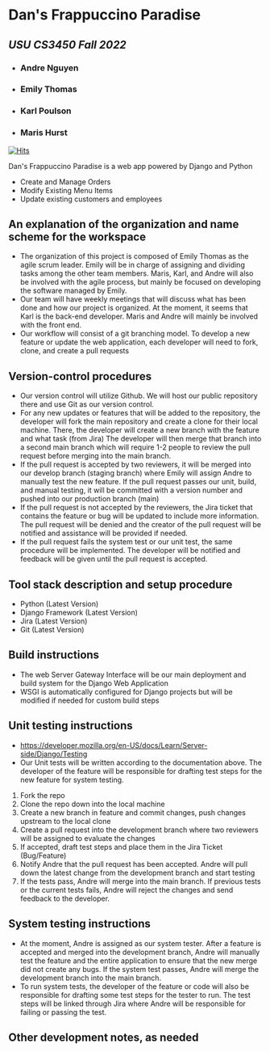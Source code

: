 # Dan's Frappuccino Paradise
## _USU CS3450 Fall 2022_
- ### Andre Nguyen 
- ### Emily Thomas
- ### Karl Poulson
- ### Maris Hurst

[![Hits](https://hits.seeyoufarm.com/api/count/incr/badge.svg?url=https%3A%2F%2Fwww.google.com&count_bg=%230F2439&title_bg=%23A2AAAD&icon=buymeacoffee.svg&icon_color=%23FFFFFF&title=Coffee&edge_flat=false)](https://hits.seeyoufarm.com)

Dan's Frappuccino Paradise is a web app powered by Django and Python
- Create and Manage Orders
- Modify Existing Menu Items
- Update existing customers and employees
## An explanation of the organization and name scheme for the workspace 
 - The organization of this project is composed of Emily Thomas as the agile scrum leader. Emily will be in charge of assigning and dividing tasks among the other team members.  Maris, Karl, and Andre will also be involved with the agile process, but mainly be focused on developing the software managed by Emily. 
 - Our team will have weekly meetings that will discuss what has been done and how our project is organized. At the moment, it seems that Karl is the back-end developer. Maris and Andre will mainly be involved with the front end.
 - Our workflow will consist of a git branching model. To develop a new feature or update the web application, each developer will need to fork, clone, and create a pull requests 

## Version-control procedures
 - Our version control will utilize Github. We will host our public repository there and use Git as our version control. 
 - For any new updates or features that will be added to the repository, the developer will fork the main repository and create a clone for their local machine. There, the developer will create a new branch with the feature and what task (from Jira) The developer will then merge that branch into a second main branch which will require 1-2 people to review the pull request before merging into the main branch. 
 - If the pull request is accepted by two reviewers, it will be merged into our develop branch (staging branch) where Emily will assign Andre to manually test the new feature. If the pull request passes our unit, build, and manual testing, it will be committed with a version number and pushed into our production branch (main)
 - If the pull request is not accepted by the reviewers, the Jira ticket that contains the feature or bug will be updated to include more information. The pull request will be denied and the creator of the pull request will be notified and assistance will be provided if needed. 
 - If the pull request fails the system test or our unit test, the same procedure will be implemented. The developer will be notified and feedback will be given until the pull request is accepted. 
 
## Tool stack description and setup procedure
- Python (Latest Version)
- Django Framework (Latest Version)
- Jira (Latest Version)
- Git (Latest Version)

## Build instructions
 - The web Server Gateway Interface will be our main deployment and build system for the Django Web Application 
 - WSGI is automatically configured for Django projects but will be modified if needed for custom build steps 
## Unit testing instructions
 - https://developer.mozilla.org/en-US/docs/Learn/Server-side/Django/Testing
 - Our Unit tests will be written according to the documentation above. The developer of the feature will be responsible for drafting test steps for the new feature for system testing. 
 1. Fork the repo
 2. Clone the repo down into the local machine 
 3. Create a new branch in feature and commit changes, push changes upstream to the local clone 
 4. Create a pull request into the development branch where two reviewers will be assigned to evaluate the changes 
 5. If accepted, draft test steps and place them in the Jira Ticket (Bug/Feature)
 6. Notify Andre that the pull request has been accepted. Andre will pull down the latest change from the development branch and start testing 
 7. If the tests pass, Andre will merge into the main branch. If previous tests or the current tests fails, Andre will reject the changes and send feedback to the developer. 
## System testing instructions
 - At the moment, Andre is assigned as our system tester. After a feature is accepted and merged into the development branch, Andre will manually test the feature and the entire application to ensure that the new merge did not create any bugs. If the system test passes, Andre will merge the development branch into the main branch. 
 - To run system tests, the developer of the feature or code will also be responsible for drafting some test steps for the tester to run. The test steps will be linked through Jira where Andre will be responsible for failing or passing the test. 
 
## Other development notes, as needed
